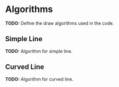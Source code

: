 # Algorithms

**TODO:** Define the draw algorithms used in the code.

## Simple Line

**TODO:** Algorithm for simple line.

## Curved Line

**TODO:** Algorithm for curved line.
